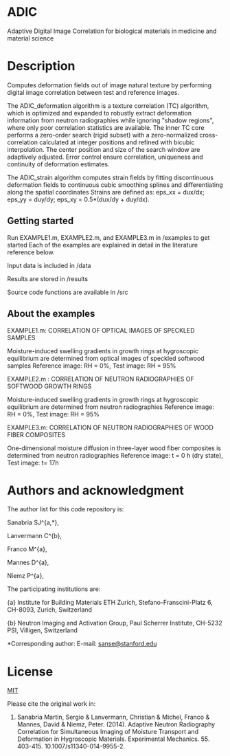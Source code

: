 # ADIC
Adaptive Digital Image Correlation for biological materials in medicine and material science

# Description
Computes deformation fields out of image natural texture by performing digital image correlation between test and reference images. 

The ADIC_deformation algorithm is a texture correlation (TC) algorithm, which is optimized and expanded to robustly extract
deformation information from neutron radiographies while ignoring "shadow regions", where only poor correlation statistics are available.
The inner TC core performs a zero-order search (rigid subset) with a zero-normalized cross-correlation calculated at integer positions and
refined with bicubic interpolation. The center position and size of the search window are adaptively adjusted. Error control ensure correlation,
uniqueness and continuity of deformation estimates.

The ADIC_strain algorithm computes strain fields by fitting discontinuous deformation fields to
continuous cubic smoothing splines and differentiating along the spatial coordinates
Strains are defined as: eps_xx = dux/dx; eps_yy = duy/dy; eps_xy = 0.5*(dux/dy + duy/dx).

## Getting started
Run EXAMPLE1.m, EXAMPLE2.m, and EXAMPLE3.m in /examples to get started
Each of the examples are explained in detail in the literature reference below.

Input data is included in /data

Results are stored in /results

Source code functions are available in /src

## About the examples

EXAMPLE1.m: CORRELATION OF OPTICAL IMAGES OF SPECKLED SAMPLES

Moisture-induced swelling gradients in growth rings at hygroscopic equilibrium
are determined from optical images of speckled softwood samples
Reference image: RH = 0%, Test image: RH = 95%


EXAMPLE2.m : CORRELATION OF NEUTRON RADIOGRAPHIES OF SOFTWOOD GROWTH RINGS

Moisture-induced swelling gradients in growth rings at hygroscopic equilibrium
are determined from neutron radiographies
Reference image: RH = 0%, Test image: RH = 95%


EXAMPLE3.m: CORRELATION OF NEUTRON RADIOGRAPHIES OF WOOD FIBER COMPOSITES

One-dimensional moisture diffusion in three-layer wood fiber composites
is determined from neutron radiographies
Reference image: t = 0 h (dry state), Test image: t= 17h


# Authors and acknowledgment
The author list for this code repository is:

Sanabria SJ^{a,*},

Lanvermann C^{b},

Franco M^{a},

Mannes D^{a},

Niemz P^{a},


The participating institutions are: 

{a} Institute for Building Materials ETH Zurich, Stefano-Franscini-Platz 6, CH-8093, Zurich, Switzerland

{b} Neutron Imaging and Activation Group, Paul Scherrer Institute, CH-5232 PSI, Villigen, Switzerland

*Corresponding author: E-mail: sanse@stanford.edu

# License
[MIT](https://choosealicense.com/licenses/mit/)

Please cite the original work in:
1. Sanabria Martin, Sergio & Lanvermann, Christian & Michel, Franco & Mannes, David & Niemz, Peter. (2014). Adaptive Neutron Radiography Correlation for Simultaneous Imaging of Moisture Transport and Deformation in Hygroscopic Materials. Experimental Mechanics. 55. 403-415. 10.1007/s11340-014-9955-2. 
